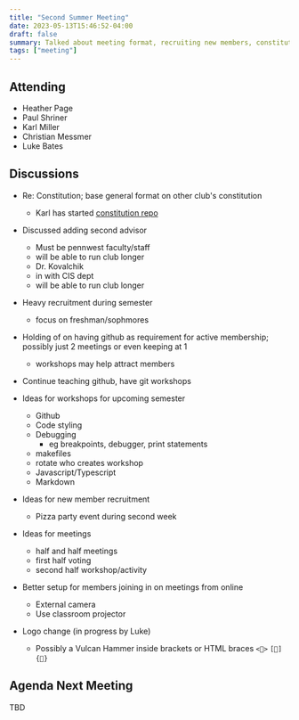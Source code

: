 ```yaml
---
title: "Second Summer Meeting"
date: 2023-05-13T15:46:52-04:00
draft: false
summary: Talked about meeting format, recruiting new members, constitution.
tags: ["meeting"]
---
```



## Attending
- Heather Page
- Paul Shriner
- Karl Miller
- Christian Messmer
- Luke Bates


## Discussions

- Re: Constitution; base general format on other club's constitution
    - Karl has started [constitution repo](https://github.com/PWC-ProgrammingClub/constitution)

- Discussed adding second advisor
    - Must be pennwest faculty/staff
    - will be able to run club longer
    - Dr. Kovalchik 
    - in with CIS dept
    - will be able to run club longer

- Heavy recruitment during semester
    - focus on freshman/sophmores

- Holding of on having github as requirement for active membership; possibly just 2 meetings or even keeping at 1
  - workshops may help attract members

- Continue teaching github, have git workshops

- Ideas for workshops for upcoming semester
    - Github
    - Code styling
    - Debugging
        - eg breakpoints, debugger, print statements
    - makefiles
    - rotate who creates workshop
    - Javascript/Typescript
    - Markdown

- Ideas for new member recruitment
    - Pizza party event during second week

- Ideas for meetings
    - half and half meetings
    - first half voting
    - second half workshop/activity

- Better setup for members joining in on meetings from online
    - External camera
    - Use classroom projector

- Logo change (in progress by Luke)
    - Possibly a Vulcan Hammer inside brackets or HTML braces `<🔨>` `[🔨]` `{🔨}`

## Agenda Next Meeting

TBD


